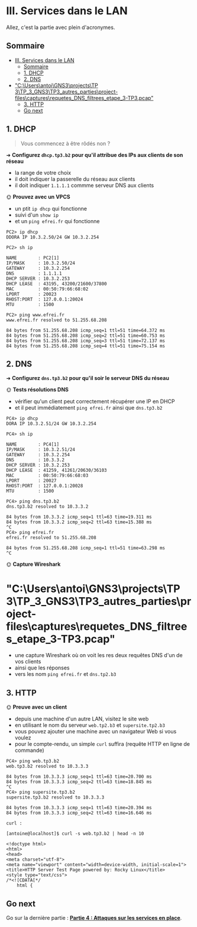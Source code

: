 # III. Services dans le LAN

Allez, c'est la partie avec plein d'acronymes.

## Sommaire

- [III. Services dans le LAN](#iii-services-dans-le-lan)
  - [Sommaire](#sommaire)
  - [1. DHCP](#1-dhcp)
  - [2. DNS](#2-dns)
- ["C:\\Users\\antoi\\GNS3\\projects\\TP 3\\TP\_3\_GNS3\\TP3\_autres\_parties\\project-files\\captures\\requetes\_DNS\_filtrees\_etape\_3-TP3.pcap"](#cusersantoigns3projectstp-3tp_3_gns3tp3_autres_partiesproject-filescapturesrequetes_dns_filtrees_etape_3-tp3pcap)
  - [3. HTTP](#3-http)
  - [Go next](#go-next)

## 1. DHCP

> Vous commencez à être rôdés non ?

➜ **Configurez `dhcp.tp3.b2` pour qu'il attribue des IPs aux clients de son réseau**

- la range de votre choix
- il doit indiquer la passerelle du réseau aux clients
- il doit indiquer `1.1.1.1` commme serveur DNS aux clients

🌞 **Prouvez avec un VPCS**

- un ptit `ip dhcp` qui fonctionne
- suivi d'un `show ip`
- et un `ping efrei.fr` qui fonctionne

````
PC2> ip dhcp
DDORA IP 10.3.2.50/24 GW 10.3.2.254

PC2> sh ip

NAME        : PC2[1]
IP/MASK     : 10.3.2.50/24
GATEWAY     : 10.3.2.254
DNS         : 1.1.1.1
DHCP SERVER : 10.3.2.253
DHCP LEASE  : 43195, 43200/21600/37800
MAC         : 00:50:79:66:68:02
LPORT       : 20023
RHOST:PORT  : 127.0.0.1:20024
MTU         : 1500

PC2> ping www.efrei.fr
www.efrei.fr resolved to 51.255.68.208

84 bytes from 51.255.68.208 icmp_seq=1 ttl=51 time=64.372 ms
84 bytes from 51.255.68.208 icmp_seq=2 ttl=51 time=60.753 ms
84 bytes from 51.255.68.208 icmp_seq=3 ttl=51 time=72.137 ms
84 bytes from 51.255.68.208 icmp_seq=4 ttl=51 time=75.154 ms
````

## 2. DNS

➜ **Configurez `dns.tp3.b2` pour qu'il soir le serveur DNS du réseau**

🌞 **Tests résolutions DNS**

- vérifier qu'un client peut correctement récupérer une IP en DHCP
- et il peut immédiatement `ping efrei.fr` ainsi que `dns.tp3.b2`

````
PC4> ip dhcp
DORA IP 10.3.2.51/24 GW 10.3.2.254

PC4> sh ip

NAME        : PC4[1]
IP/MASK     : 10.3.2.51/24
GATEWAY     : 10.3.2.254
DNS         : 10.3.3.2
DHCP SERVER : 10.3.2.253
DHCP LEASE  : 41259, 41261/20630/36103
MAC         : 00:50:79:66:68:03
LPORT       : 20027
RHOST:PORT  : 127.0.0.1:20028
MTU         : 1500

PC4> ping dns.tp3.b2
dns.tp3.b2 resolved to 10.3.3.2

84 bytes from 10.3.3.2 icmp_seq=1 ttl=63 time=19.311 ms
84 bytes from 10.3.3.2 icmp_seq=2 ttl=63 time=15.388 ms
^C
PC4> ping efrei.fr
efrei.fr resolved to 51.255.68.208

84 bytes from 51.255.68.208 icmp_seq=1 ttl=51 time=63.298 ms
^C
````

🌞 **Capture Wireshark**

# "C:\Users\antoi\GNS3\projects\TP 3\TP_3_GNS3\TP3_autres_parties\project-files\captures\requetes_DNS_filtrees_etape_3-TP3.pcap"

- une capture Wireshark où on voit les res deux requêtes DNS d'un de vos clients
- ainsi que les réponses
- vers les nom `ping efrei.fr` et `dns.tp2.b3`

## 3. HTTP

🌞 **Preuve avec un client**

- depuis une machine d'un autre LAN, visitez le site web
- en utilisant le nom du serveur `web.tp2.b3` et `supersite.tp2.b3`
- vous pouvez ajouter une machine avec un navigateur Web si vous voulez
- pour le compte-rendu, un simple `curl` suffira (requête HTTP en ligne de commande)

````
PC4> ping web.tp3.b2
web.tp3.b2 resolved to 10.3.3.3

84 bytes from 10.3.3.3 icmp_seq=1 ttl=63 time=20.700 ms
84 bytes from 10.3.3.3 icmp_seq=2 ttl=63 time=18.845 ms
^C
PC4> ping supersite.tp3.b2
supersite.tp3.b2 resolved to 10.3.3.3

84 bytes from 10.3.3.3 icmp_seq=1 ttl=63 time=20.394 ms
84 bytes from 10.3.3.3 icmp_seq=2 ttl=63 time=16.646 ms

````

`curl :`
````
[antoine@localhost]$ curl -s web.tp3.b2 | head -n 10

<!doctype html>
<html>
<head>
<meta charset="utf-8">
<meta name="viewport" content="width=device-width, initial-scale=1">
<title>HTTP Server Test Page powered by: Rocky Linux</title>
<style type="text/css">
/*<![CDATA[*/
    html {
````


## Go next

Go sur la dernière partie : [**Partie 4 : Attaques sur les services en place**](./atk.md).